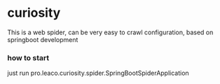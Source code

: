 # curiosity
This is a web spider, can be very easy to crawl configuration, based on springboot development

### how to start
just run pro.leaco.curiosity.spider.SpringBootSpiderApplication 
